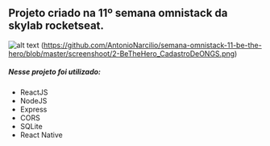 ## Projeto criado na 11º semana omnistack da skylab rocketseat.

 ![alt text](https://github.com/AntonioNarcilio/semana-omnistack-11-be-the-hero/blob/master/screenshoot/1-BeTheHero_Login.png "Tela login")
 (https://github.com/AntonioNarcilio/semana-omnistack-11-be-the-hero/blob/master/screenshoot/2-BeTheHero_CadastroDeONGS.png)

##### Nesse projeto foi utilizado:

 * ReactJS
 * NodeJS
 * Express
 * CORS
 * SQLite
 * React Native
 
